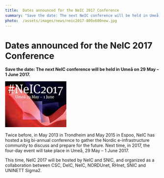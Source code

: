 ```yaml
---
title:  Dates announced for the NeIC 2017 Conference 
summary: "Save the date: The next NeIC conference will be held in Umeå on 29 May – 1 June 2017."
photo:  /assets/images/news/neic2017-800x600new.jpg
---
```


Dates announced for the NeIC 2017 Conference
============================================

**Save the date: The next NeIC conference will be held in Umeå on 29 May – 1 June 2017.**

<a href="/assets/images/news/neic2017-800x600new.jpg"> <img class="smallpic" src="/assets/images/news/neic2017-800x600new-mini.jpg"> </a>

Twice before, in May 2013 in Trondheim and May 2015 in Espoo, NeIC has hosted a big bi-annual conference to gather the Nordic e-infrastructure community to discuss and prepare for the future. Next time, in 2017, the four-day event will take place in Umeå, 29 May – 1 June 2017.

This time, NeIC 2017 will be hosted by NeIC and SNIC, and organized as a collaboration between CSC, DeIC, NeIC, NORDUnet, RHnet, SNIC and UNINETT Sigma2.
